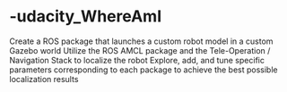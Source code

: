 # -udacity_WhereAmI
Create a ROS package that launches a custom robot model in a custom Gazebo world  Utilize the ROS AMCL package and the Tele-Operation / Navigation Stack to localize the robot  Explore, add, and tune specific parameters corresponding to each package to achieve the best possible localization results
